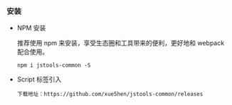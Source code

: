 ### 安装

* NPM 安装

  推荐使用 npm 来安装，享受生态圈和工具带来的便利，更好地和 webpack 配合使用。
  ```
  npm i jstools-common -S
  ```

* Script 标签引入

  ```
  下载地址：https://github.com/xue5hen/jstools-common/releases
  ```
